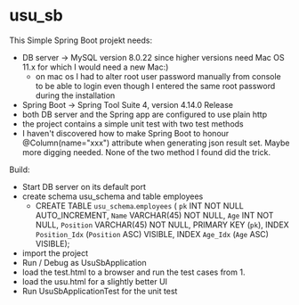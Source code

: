 # usu_sb

This Simple Spring Boot projekt needs:
- DB server -> MySQL version 8.0.22 since higher versions need Mac OS 11.x for which I would need a new Mac:)
    - on mac os I had to alter root user password manually from console to be able to login even though I entered the same root password during the installation
- Spring Boot -> Spring Tool Suite 4, version 4.14.0 Release
- both DB server and the Spring app are configured to use plain http
- the project contains a simple unit test with two test methods
- I haven't discovered how to make Spring Boot to honour @Column(name="xxx") attribute when generating json result set. Maybe more digging needed. None of the two method I found did the trick.

Build:
- Start DB server on its default port
- create schema usu_schema and table employees
    - CREATE TABLE `usu_schema`.`employees` (
          `pk` INT NOT NULL AUTO_INCREMENT,
          `Name` VARCHAR(45) NOT NULL,
          `Age` INT NOT NULL,
          `Position` VARCHAR(45) NOT NULL,
          PRIMARY KEY (`pk`),
          INDEX `Position_Idx` (`Position` ASC) VISIBLE,
          INDEX `Age_Idx` (`Age` ASC) VISIBLE);
- import the project
- Run / Debug as UsuSbApplication
- load the test.html to a browser and run the test cases from 1.
- load the usu.html for a slightly better UI
- Run UsuSbApplicationTest for the unit test
